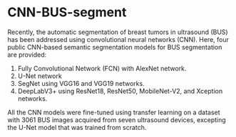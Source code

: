 # CNN-BUS-segment
Recently, the automatic segmentation of breast tumors in ultrasound (BUS) has been addressed using convolutional neural networks (CNN). Here, four public CNN-based semantic segmentation models for BUS segmentation are provided: 
1. Fully Convolutional Network (FCN) with AlexNet network.
2. U-Net network
3. SegNet using VGG16 and VGG19 networks.
4. DeepLabV3+ using ResNet18, ResNet50, MobileNet-V2, and Xception networks.

All the CNN models were fine-tuned using transfer learning on a dataset with 3061 BUS images acquired from seven ultrasound devices, excepting the U-Net model that was trained from scratch.
